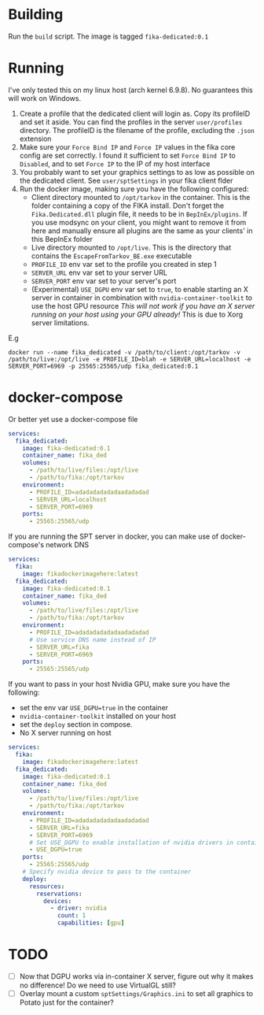 # Building
Run the `build` script. The image is tagged `fika-dedicated:0.1`

# Running
I've only tested this on my linux host (arch kernel 6.9.8). No guarantees this will work on Windows.

1. Create a profile that the dedicated client will login as. Copy its profileID and set it aside. 
   You can find the profiles in the server `user/profiles` directory. The profileID is the filename of the profile, excluding the `.json` extension
2. Make sure your `Force Bind IP` and `Force IP` values in the fika core config are set correctly. I found it sufficient to set `Force Bind IP` to `Disabled`, and to set `Force IP` to the IP of my host interface
3. You probably want to set your graphics settings to as low as possible on the dedicated client. See `user/sptSettings` in your fika client flder
4. Run the docker image, making sure you have the following configured:
    - Client directory mounted to `/opt/tarkov` in the container. This is the folder containing a copy of the FIKA install.
      Don't forget the `Fika.Dedicated.dll` plugin file, it needs to be in `BepInEx/plugins`.
      If you use modsync on your client, you might want to remove it from here and manually ensure all plugins are the same as your clients' in this BepInEx folder 
    - Live directory mounted to `/opt/live`. This is the directory that contains the `EscapeFromTarkov_BE.exe` executable
    - `PROFILE_ID` env var set to the profile you created in step 1
    - `SERVER_URL` env var set to your server URL
    - `SERVER_PORT` env var set to your server's port
    - (Experimental) `USE_DGPU` env var set to `true`, to enable starting an X server in container in combination with `nvidia-container-toolkit` to use the host GPU resource
      *This will not work if you have an X server running on your host using your GPU already!* This is due to Xorg server limitations.

E.g
```Shell
docker run --name fika_dedicated -v /path/to/client:/opt/tarkov -v /path/to/live:/opt/live -e PROFILE_ID=blah -e SERVER_URL=localhost -e SERVER_PORT=6969 -p 25565:25565/udp fika_dedicated:0.1
```

# docker-compose
Or better yet use a docker-compose file
```yaml
services:
  fika_dedicated:
    image: fika-dedicated:0.1
    container_name: fika_ded
    volumes:
      - /path/to/live/files:/opt/live
      - /path/to/fika:/opt/tarkov
    environment:
      - PROFILE_ID=adadadadadadaadadadad
      - SERVER_URL=localhost
      - SERVER_PORT=6969
    ports:
      - 25565:25565/udp
```

If you are running the SPT server in docker, you can make use of docker-compose's network DNS 
```yaml
services:
  fika:
    image: fikadockerimagehere:latest
  fika_dedicated:
    image: fika-dedicated:0.1
    container_name: fika_ded
    volumes:
      - /path/to/live/files:/opt/live
      - /path/to/fika:/opt/tarkov
    environment:
      - PROFILE_ID=adadadadadadaadadadad
      # Use service DNS name instead of IP
      - SERVER_URL=fika
      - SERVER_PORT=6969
    ports:
      - 25565:25565/udp
```

If you want to pass in your host Nvidia GPU, make sure you have the following:
- set the env var `USE_DGPU=true` in the container
- `nvidia-container-toolkit` installed on your host
- set the `deploy` section in compose.
- No X server running on host
```yaml
services:
  fika:
    image: fikadockerimagehere:latest
  fika_dedicated:
    image: fika-dedicated:0.1
    container_name: fika_ded
    volumes:
      - /path/to/live/files:/opt/live
      - /path/to/fika:/opt/tarkov
    environment:
      - PROFILE_ID=adadadadadadaadadadad
      - SERVER_URL=fika
      - SERVER_PORT=6969
      # Set USE_DGPU to enable installation of nvidia drivers in container and start Xorg server on virtual tty
      - USE_DGPU=true
    ports:
      - 25565:25565/udp
    # Specify nvidia device to pass to the container
    deploy:
      resources:
        reservations:
          devices:
            - driver: nvidia
              count: 1
              capabilities: [gpu]
```

# TODO
- [ ] Now that DGPU works via in-container X server, figure out why it makes no difference! Do we need to use VirtualGL still?
- [ ] Overlay mount a custom `sptSettings/Graphics.ini` to set all graphics to Potato just for the container?
